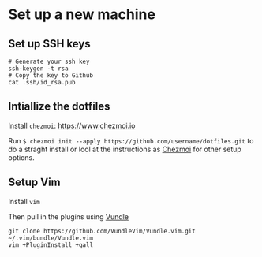 # Set up a new machine

## Set up SSH keys

```
# Generate your ssh key
ssh-keygen -t rsa
# Copy the key to Github
cat .ssh/id_rsa.pub
```

## Intiallize the dotfiles

Install `chezmoi`: https://www.chezmoi.io

Run `$ chezmoi init --apply https://github.com/username/dotfiles.git` to do a straght install or lool at the instructions as [Chezmoi](https://www.chezmoi.io) for other setup options.

## Setup Vim

Install `vim`

Then pull in the plugins using [Vundle](https://github.com/VundleVim/Vundle.vim)
```
git clone https://github.com/VundleVim/Vundle.vim.git ~/.vim/bundle/Vundle.vim
vim +PluginInstall +qall
```
